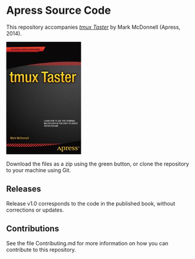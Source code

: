 # Apress Source Code

This repository accompanies [*tmux Taster*](http://www.apress.com/9781484207765) by Mark McDonnell (Apress, 2014).

![Cover image](9781484207765.jpg)

Download the files as a zip using the green button, or clone the repository to your machine using Git.

## Releases

Release v1.0 corresponds to the code in the published book, without corrections or updates.

## Contributions

See the file Contributing.md for more information on how you can contribute to this repository.
